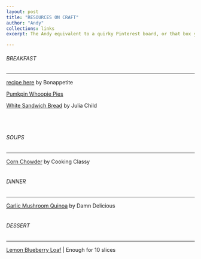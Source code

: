 ```yaml
---
layout: post
title: "RESOURCES ON CRAFT"
author: "Andy"
collections: links
excerpt: The Andy equivalent to a quirky Pinterest board, or that box your parents store in the pantry or something like that. A place for food related things I find and what to try.

---
```




###### BREAKFAST
---

 [recipe here](https://github.com/chesterhow/tale) by Bonappetite

 [Pumkpin Whoopie Pies](http://lemon-sugar.com/2012/10/pumpkin-whoopie-pies.html/)

 [White Sandwich Bread](http://www.dinnerwithjulie.com/2012/03/04/julia-childs-white-sandwich-bread/) by Julia Child

<br>
<br>


###### SOUPS
---
[Corn Chowder](https://www.cookingclassy.com/summer-corn-chowder/ "Pumpkin Whoopie Pies Yield:  15-20 sandwiches Prep Time:  25 minutes ♦ Bake Time:  15 minutes per batch Pumpkin Cookie Ingredients: 3 cups all-purpose flour 1 teaspoon salt 1 teaspoon baking powder 1 teaspoon baking soda 2 Tablespoons ground cinnamon!") by Cooking Classy
<br>
<br>


###### DINNER
---
[Garlic Mushroom Quinoa](https://damndelicious.net/2014/05/02/garlic-mushroom-quinoa/) by Damn Delicious
<br>
<br>


###### DESSERT
---
[Lemon Blueberry Loaf](https://www.pinterest.com/pin/255227503864573575/) | Enough for 10 slices
<br>
<br>
